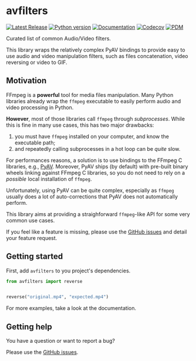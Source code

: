 # avfilters

[![Latest Release][pypi-version-badge]][pypi-version-url]
[![Python version][pypi-python-version-badge]][pypi-version-url]
[![Documentation][documentation-badge]][documentation-url]
[![Codecov][codecov-badge]][codecov-url]
[![PDM][pdm-badge]][pdm-url]

Curated list of common Audio/Video filters.

This library wraps the relatively complex PyAV bindings to provide
easy to use audio and video manipulation filters, such as files
concatenation, video reversing or video to GIF.

## Motivation

FFmpeg is a **powerful** tool for media files manipulation. Many
Python libraries already wrap the `ffmpeg` executable to
easily perform audio and video processing in Python.

**However**, most of those libraries call `ffmpeg`
through *subprocesses*. While this is fine in many
use cases, this has two major drawbacks:

1. you must have `ffmpeg` installed on your computer,
   and know the executable path;
2. and repeatedly calling subprocesses in a hot loop can
   be *quite* slow.

For performances reasons, a solution is to use
bindings to the FFmpeg C libraries, e.g.,
[PyAV](https://github.com/PyAV-Org/PyAV). Moreover,
PyAV ships (by default) with pre-built binary wheels
linking against FFmpeg C libraries, so you do not need
to rely on a *possible* local installation of `ffmpeg`.

Unfortunately, using PyAV can be quite complex,
especially as `ffmpeg` usually does a lot of
auto-corrections that PyAV does not automatically
perform.

This library aims at providing a straighforward
`ffmpeg`-like API for some very common use cases.

If you feel like a feature is missing, please
use the
[GitHub issues](https://github.com/jeertmans/avfilters/issues)
and detail your feature request.

## Getting started

First, add `avfilters` to you project's dependencies.

```python
from avfilters import reverse


reverse("original.mp4", "expected.mp4")
```

For more examples, take a look at the documentation.

## Getting help

You have a question or want to report a bug?

Please use the
[GitHub issues](https://github.com/jeertmans/avfilters/issues).

[pypi-version-badge]: https://img.shields.io/pypi/v/avfilters?label=avfilters&color=blueviolet
[pypi-version-url]: https://pypi.org/project/avfilters/
[pypi-python-version-badge]: https://img.shields.io/pypi/pyversions/avfilters?color=orange
[documentation-badge]: https://readthedocs.org/projects/avfilters/badge/?version=latest
[documentation-url]: https://avfilters.readthedocs.io/latest/?badge=latest
[codecov-badge]: https://codecov.io/gh/jeertmans/avfilters/branch/main/graph/badge.svg?token=8P4DY9JCE4
[codecov-url]: https://codecov.io/gh/jeertmans/avfilters
[pdm-badge]: https://img.shields.io/badge/pdm-managed-blueviolet
[pdm-url]: https://pdm-project.org
